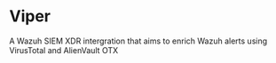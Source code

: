 # Viper
A Wazuh SIEM XDR intergration that aims to enrich Wazuh alerts using VirusTotal and AlienVault OTX
